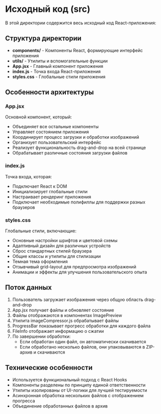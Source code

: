 # Исходный код (src)

В этой директории содержится весь исходный код React-приложения:

## Структура директории

- **components/** - Компоненты React, формирующие интерфейс приложения
- **utils/** - Утилиты и вспомогательные функции
- **App.jsx** - Главный компонент приложения
- **index.js** - Точка входа React-приложения
- **styles.css** - Глобальные стили приложения

## Особенности архитектуры

### App.jsx
Основной компонент, который:
- Объединяет все остальные компоненты
- Управляет состоянием приложения
- Координирует процесс загрузки и обработки изображений
- Организует пользовательский интерфейс
- Реализует функциональность drag-and-drop на всей странице
- Обрабатывает различные состояния загрузки файлов

### index.js
Точка входа, которая:
- Подключает React к DOM
- Инициализирует глобальные стили
- Настраивает рендеринг приложения
- Подключает необходимые полифиллы для поддержки разных браузеров

### styles.css
Глобальные стили, включающие:
- Основные настройки шрифтов и цветовой схемы
- Адаптивный дизайн для различных устройств
- Сброс стандартных стилей браузера
- Общие классы и утилиты для стилизации
- Темная тема оформления
- Отзывчивый grid-layout для предпросмотра изображений
- Анимации и эффекты для улучшения пользовательского опыта

## Поток данных

1. Пользователь загружает изображения через общую область drag-and-drop
2. App.jsx получает файлы и обновляет состояние
3. Файлы отображаются в компонентах ImagePreview
4. Утилита imageCompressor.js обрабатывает файлы
5. ProgressBar показывает прогресс обработки для каждого файла
6. FileInfo отображает информацию о сжатии
7. По завершении обработки:
   - Если обработан один файл, он автоматически скачивается
   - Если обработано несколько файлов, они упаковываются в ZIP-архив и скачиваются

## Технические особенности
- Используется функциональный подход с React Hooks
- Компоненты разделены по принципу единой ответственности
- Утилиты изолированы от UI-логики для лучшей тестируемости
- Асинхронная обработка нескольких файлов с отображением прогресса
- Объединение обработанных файлов в архив 